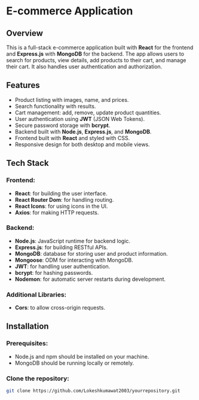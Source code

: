 # E-commerce Application

## Overview

This is a full-stack e-commerce application built with **React** for the frontend and **Express.js** with **MongoDB** for the backend. The app allows users to search for products, view details, add products to their cart, and manage their cart. It also handles user authentication and authorization.

## Features

- Product listing with images, name, and prices.
- Search functionality with results.
- Cart management: add, remove, update product quantities.
- User authentication using **JWT** (JSON Web Tokens).
- Secure password storage with **bcrypt**.
- Backend built with **Node.js**, **Express.js**, and **MongoDB**.
- Frontend built with **React** and styled with CSS.
- Responsive design for both desktop and mobile views.

## Tech Stack

### Frontend:

- **React**: for building the user interface.
- **React Router Dom**: for handling routing.
- **React Icons**: for using icons in the UI.
- **Axios**: for making HTTP requests.

### Backend:

- **Node.js**: JavaScript runtime for backend logic.
- **Express.js**: for building RESTful APIs.
- **MongoDB**: database for storing user and product information.
- **Mongoose**: ODM for interacting with MongoDB.
- **JWT**: for handling user authentication.
- **bcrypt**: for hashing passwords.
- **Nodemon**: for automatic server restarts during development.

### Additional Libraries:

- **Cors**: to allow cross-origin requests.

## Installation

### Prerequisites:

- Node.js and npm should be installed on your machine.
- MongoDB should be running locally or remotely.

### Clone the repository:

```bash
git clone https://github.com/Lokeshkumawat2003/yourrepository.git
```
